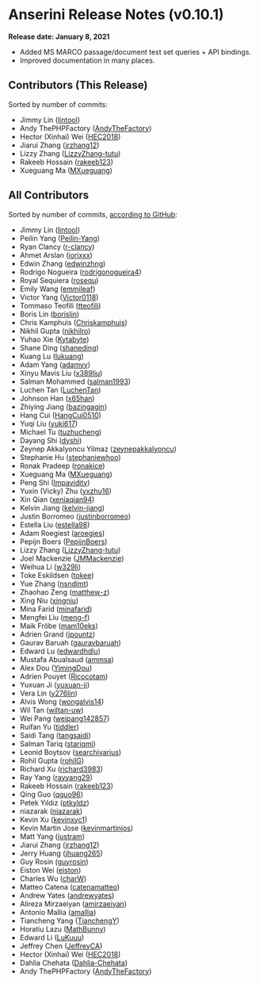 # Anserini Release Notes (v0.10.1)

**Release date: January 8, 2021**

+ Added MS MARCO passage/document test set queries + API bindings.
+ Improved documentation in many places.
 
## Contributors (This Release)

Sorted by number of commits:

+ Jimmy Lin ([lintool](https://github.com/lintool))
+ Andy ThePHPFactory ([AndyTheFactory](https://github.com/AndyTheFactory))
+ Hector (Xinhai) Wei ([HEC2018](https://github.com/HEC2018))
+ Jiarui Zhang ([jrzhang12](https://github.com/jrzhang12))
+ Lizzy Zhang ([LizzyZhang-tutu](https://github.com/LizzyZhang-tutu))
+ Rakeeb Hossain ([rakeeb123](https://github.com/rakeeb123))
+ Xueguang Ma ([MXueguang](https://github.com/MXueguang))

## All Contributors

Sorted by number of commits, [according to GitHub](https://github.com/castorini/Anserini/graphs/contributors):

+ Jimmy Lin ([lintool](https://github.com/lintool))
+ Peilin Yang ([Peilin-Yang](https://github.com/Peilin-Yang))
+ Ryan Clancy ([r-clancy](https://github.com/r-clancy))
+ Ahmet Arslan ([iorixxx](https://github.com/iorixxx))
+ Edwin Zhang ([edwinzhng](https://github.com/edwinzhng))
+ Rodrigo Nogueira ([rodrigonogueira4](https://github.com/rodrigonogueira4))
+ Royal Sequiera ([rosequ](https://github.com/rosequ))
+ Emily Wang ([emmileaf](https://github.com/emmileaf))
+ Victor Yang ([Victor0118](https://github.com/Victor0118))
+ Tommaso Teofili ([tteofili](https://github.com/tteofili))
+ Boris Lin ([borislin](https://github.com/borislin))
+ Chris Kamphuis ([Chriskamphuis](https://github.com/Chriskamphuis))
+ Nikhil Gupta ([nikhilro](https://github.com/nikhilro))
+ Yuhao Xie ([Kytabyte](https://github.com/Kytabyte))
+ Shane Ding ([shaneding](https://github.com/shaneding))
+ Kuang Lu ([lukuang](https://github.com/lukuang))
+ Adam Yang ([adamyy](https://github.com/adamyy))
+ Xinyu Mavis Liu ([x389liu](https://github.com/x389liu))
+ Salman Mohammed ([salman1993](https://github.com/salman1993))
+ Luchen Tan ([LuchenTan](https://github.com/LuchenTan))
+ Johnson Han ([x65han](https://github.com/x65han))
+ Zhiying Jiang ([bazingagin](https://github.com/bazingagin))
+ Hang Cui ([HangCui0510](https://github.com/HangCui0510))
+ Yuqi Liu ([yuki617](https://github.com/yuki617))
+ Michael Tu ([tuzhucheng](https://github.com/tuzhucheng))
+ Dayang Shi ([dyshi](https://github.com/dyshi))
+ Zeynep Akkalyoncu Yilmaz ([zeynepakkalyoncu](https://github.com/zeynepakkalyoncu))
+ Stephanie Hu ([stephaniewhoo](https://github.com/stephaniewhoo))
+ Ronak Pradeep ([ronakice](https://github.com/ronakice))
+ Xueguang Ma ([MXueguang](https://github.com/MXueguang))
+ Peng Shi ([Impavidity](https://github.com/Impavidity))
+ Yuxin (Vicky) Zhu ([yxzhu16](https://github.com/yxzhu16))
+ Xin Qian ([xeniaqian94](https://github.com/xeniaqian94))
+ Kelvin Jiang ([kelvin-jiang](https://github.com/kelvin-jiang))
+ Justin Borromeo ([justinborromeo](https://github.com/justinborromeo))
+ Estella Liu ([estella98](https://github.com/estella98))
+ Adam Roegiest ([aroegies](https://github.com/aroegies))
+ Pepijn Boers ([PepijnBoers](https://github.com/PepijnBoers))
+ Lizzy Zhang ([LizzyZhang-tutu](https://github.com/LizzyZhang-tutu))
+ Joel Mackenzie ([JMMackenzie](https://github.com/JMMackenzie))
+ Weihua Li ([w329li](https://github.com/w329li))
+ Toke Eskildsen ([tokee](https://github.com/tokee))
+ Yue Zhang ([nsndimt](https://github.com/nsndimt))
+ Zhaohao Zeng ([matthew-z](https://github.com/matthew-z))
+ Xing Niu ([xingniu](https://github.com/xingniu))
+ Mina Farid ([minafarid](https://github.com/minafarid))
+ Mengfei Liu ([meng-f](https://github.com/meng-f))
+ Maik Fröbe ([mam10eks](https://github.com/mam10eks))
+ Adrien Grand ([jpountz](https://github.com/jpountz))
+ Gaurav Baruah ([gauravbaruah](https://github.com/gauravbaruah))
+ Edward Lu ([edwardhdlu](https://github.com/edwardhdlu))
+ Mustafa Abualsaud ([ammsa](https://github.com/ammsa))
+ Alex Dou ([YimingDou](https://github.com/YimingDou))
+ Adrien Pouyet ([Ricocotam](https://github.com/Ricocotam))
+ Yuxuan Ji ([yuxuan-ji](https://github.com/yuxuan-ji))
+ Vera Lin ([y276lin](https://github.com/y276lin))
+ Alvis Wong ([wongalvis14](https://github.com/wongalvis14))
+ Wil Tan ([wiltan-uw](https://github.com/wiltan-uw))
+ Wei Pang ([weipang142857](https://github.com/weipang142857))
+ Ruifan Yu ([tiddler](https://github.com/tiddler))
+ Saidi Tang ([tangsaidi](https://github.com/tangsaidi))
+ Salman Tariq ([stariqmi](https://github.com/stariqmi))
+ Leonid Boytsov ([searchivarius](https://github.com/searchivarius))
+ Rohil Gupta ([rohilG](https://github.com/rohilG))
+ Richard Xu ([richard3983](https://github.com/richard3983))
+ Ray Yang ([rayyang29](https://github.com/rayyang29))
+ Rakeeb Hossain ([rakeeb123](https://github.com/rakeeb123))
+ Qing Guo ([qguo96](https://github.com/qguo96))
+ Petek Yıldız ([ptkyldz](https://github.com/ptkyldz))
+ niazarak ([niazarak](https://github.com/niazarak))
+ Kevin Xu ([kevinxyc1](https://github.com/kevinxyc1))
+ Kevin Martin Jose ([kevinmartinjos](https://github.com/kevinmartinjos))
+ Matt Yang ([justram](https://github.com/justram))
+ Jiarui Zhang ([jrzhang12](https://github.com/jrzhang12))
+ Jerry Huang ([jhuang265](https://github.com/jhuang265))
+ Guy Rosin ([guyrosin](https://github.com/guyrosin))
+ Eiston Wei ([eiston](https://github.com/eiston))
+ Charles Wu ([charW](https://github.com/charW))
+ Matteo Catena ([catenamatteo](https://github.com/catenamatteo))
+ Andrew Yates ([andrewyates](https://github.com/andrewyates))
+ Alireza Mirzaeiyan ([amirzaeiyan](https://github.com/amirzaeiyan))
+ Antonio Mallia ([amallia](https://github.com/amallia))
+ Tiancheng Yang ([TianchengY](https://github.com/TianchengY))
+ Horatiu Lazu ([MathBunny](https://github.com/MathBunny))
+ Edward Li ([LuKuuu](https://github.com/LuKuuu))
+ Jeffrey Chen ([JeffreyCA](https://github.com/JeffreyCA))
+ Hector (Xinhai) Wei ([HEC2018](https://github.com/HEC2018))
+ Dahlia Chehata ([Dahlia-Chehata](https://github.com/Dahlia-Chehata))
+ Andy ThePHPFactory ([AndyTheFactory](https://github.com/AndyTheFactory))
